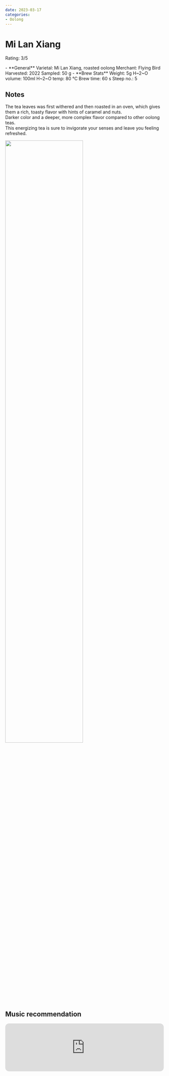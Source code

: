 ```yaml
---
date: 2023-03-17
categories:
- Oolong
---
```

# Mi Lan Xiang

Rating: 3/5


<div class="grid cards" markdown>
- **General**  
Varietal: Mi Lan Xiang, roasted oolong  
Merchant:   Flying Bird  
Harvested: 2022  
Sampled: 50 g
- **Brew Stats**  
Weight: 5g  
H~2~O volume: 100ml  
H~2~O temp: 80 °C   
Brew time: 60 s  
Steep no.: 5
</div>

## Notes

The tea leaves was first withered and then roasted in an oven, which gives them a rich, toasty flavor with hints of caramel and nuts.  
Darker color and a deeper, more complex flavor compared to other oolong teas.   
This energizing tea is sure to invigorate your senses and leave you feeling refreshed.

<img src="/img/wheel/mi-lan-xiang.svg" width="70%"></img>

<!-- more -->

## Music recommendation

<iframe style="border-radius:12px" src="https://open.spotify.com/embed/track/4VKlfCoDznjfJk83ACH7qF?utm_source=generator&theme=0" width="100%" height="152" frameBorder="0" allowfullscreen="" allow="autoplay; clipboard-write; encrypted-media; fullscreen; picture-in-picture" loading="lazy"></iframe>

<div style="visibility: hidden">
................................................................................................................................................................................................
</div>


